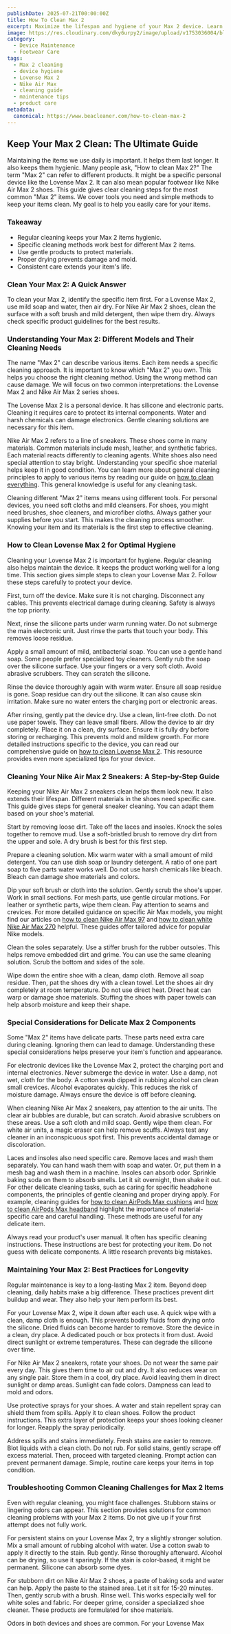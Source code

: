 ```yaml
---
publishDate: 2025-07-21T00:00:00Z
title: How To Clean Max 2
excerpt: Maximize the lifespan and hygiene of your Max 2 device. Learn how to clean Max 2 with our comprehensive guide, ensuring optimal performance and safety.
image: https://res.cloudinary.com/dky6urpy2/image/upload/v1753036004/blog_image_1753036004_isurwe.webp
category:
  - Device Maintenance
  - Footwear Care
tags:
  - Max 2 cleaning
  - device hygiene
  - Lovense Max 2
  - Nike Air Max
  - cleaning guide
  - maintenance tips
  - product care
metadata:
  canonical: https://www.beacleaner.com/how-to-clean-max-2
---
```


## Keep Your Max 2 Clean: The Ultimate Guide

Maintaining the items we use daily is important. It helps them last longer. It also keeps them hygienic. Many people ask, "How to clean Max 2?" The term "Max 2" can refer to different products. It might be a specific personal device like the Lovense Max 2. It can also mean popular footwear like Nike Air Max 2 shoes. This guide gives clear cleaning steps for the most common "Max 2" items. We cover tools you need and simple methods to keep your items clean. My goal is to help you easily care for your items.

### Takeaway

*   Regular cleaning keeps your Max 2 items hygienic.
*   Specific cleaning methods work best for different Max 2 items.
*   Use gentle products to protect materials.
*   Proper drying prevents damage and mold.
*   Consistent care extends your item's life.

### Clean Your Max 2: A Quick Answer

To clean your Max 2, identify the specific item first. For a Lovense Max 2, use mild soap and water, then air dry. For Nike Air Max 2 shoes, clean the surface with a soft brush and mild detergent, then wipe them dry. Always check specific product guidelines for the best results.

### Understanding Your Max 2: Different Models and Their Cleaning Needs

The name "Max 2" can describe various items. Each item needs a specific cleaning approach. It is important to know which "Max 2" you own. This helps you choose the right cleaning method. Using the wrong method can cause damage. We will focus on two common interpretations: the Lovense Max 2 and Nike Air Max 2 series shoes.

The Lovense Max 2 is a personal device. It has silicone and electronic parts. Cleaning it requires care to protect its internal components. Water and harsh chemicals can damage electronics. Gentle cleaning solutions are necessary for this item.

Nike Air Max 2 refers to a line of sneakers. These shoes come in many materials. Common materials include mesh, leather, and synthetic fabrics. Each material reacts differently to cleaning agents. White shoes also need special attention to stay bright. Understanding your specific shoe material helps keep it in good condition. You can learn more about general cleaning principles to apply to various items by reading our guide on [how to clean everything](https://beacleaner.com/how-to-clean-everything). This general knowledge is useful for any cleaning task.

Cleaning different "Max 2" items means using different tools. For personal devices, you need soft cloths and mild cleansers. For shoes, you might need brushes, shoe cleaners, and microfiber cloths. Always gather your supplies before you start. This makes the cleaning process smoother. Knowing your item and its materials is the first step to effective cleaning.

### How to Clean Lovense Max 2 for Optimal Hygiene

Cleaning your Lovense Max 2 is important for hygiene. Regular cleaning also helps maintain the device. It keeps the product working well for a long time. This section gives simple steps to clean your Lovense Max 2. Follow these steps carefully to protect your device.

First, turn off the device. Make sure it is not charging. Disconnect any cables. This prevents electrical damage during cleaning. Safety is always the top priority.

Next, rinse the silicone parts under warm running water. Do not submerge the main electronic unit. Just rinse the parts that touch your body. This removes loose residue.

Apply a small amount of mild, antibacterial soap. You can use a gentle hand soap. Some people prefer specialized toy cleaners. Gently rub the soap over the silicone surface. Use your fingers or a very soft cloth. Avoid abrasive scrubbers. They can scratch the silicone.

Rinse the device thoroughly again with warm water. Ensure all soap residue is gone. Soap residue can dry out the silicone. It can also cause skin irritation. Make sure no water enters the charging port or electronic areas.

After rinsing, gently pat the device dry. Use a clean, lint-free cloth. Do not use paper towels. They can leave small fibers. Allow the device to air dry completely. Place it on a clean, dry surface. Ensure it is fully dry before storing or recharging. This prevents mold and mildew growth. For more detailed instructions specific to the device, you can read our comprehensive guide on [how to clean Lovense Max 2](https://beacleaner.com/how-to-clean-lovense-max-2). This resource provides even more specialized tips for your device.

### Cleaning Your Nike Air Max 2 Sneakers: A Step-by-Step Guide

Keeping your Nike Air Max 2 sneakers clean helps them look new. It also extends their lifespan. Different materials in the shoes need specific care. This guide gives steps for general sneaker cleaning. You can adapt them based on your shoe's material.

Start by removing loose dirt. Take off the laces and insoles. Knock the soles together to remove mud. Use a soft-bristled brush to remove dry dirt from the upper and sole. A dry brush is best for this first step.

Prepare a cleaning solution. Mix warm water with a small amount of mild detergent. You can use dish soap or laundry detergent. A ratio of one part soap to five parts water works well. Do not use harsh chemicals like bleach. Bleach can damage shoe materials and colors.

Dip your soft brush or cloth into the solution. Gently scrub the shoe's upper. Work in small sections. For mesh parts, use gentle circular motions. For leather or synthetic parts, wipe them clean. Pay attention to seams and crevices. For more detailed guidance on specific Air Max models, you might find our articles on [how to clean Nike Air Max 97](https://beacleaner.com/how-to-clean-nike-air-max-97) and [how to clean white Nike Air Max 270](https://beacleaner.com/how-to-clean-white-nike-air-max-270) helpful. These guides offer tailored advice for popular Nike models.

Clean the soles separately. Use a stiffer brush for the rubber outsoles. This helps remove embedded dirt and grime. You can use the same cleaning solution. Scrub the bottom and sides of the sole.

Wipe down the entire shoe with a clean, damp cloth. Remove all soap residue. Then, pat the shoes dry with a clean towel. Let the shoes air dry completely at room temperature. Do not use direct heat. Direct heat can warp or damage shoe materials. Stuffing the shoes with paper towels can help absorb moisture and keep their shape.

### Special Considerations for Delicate Max 2 Components

Some "Max 2" items have delicate parts. These parts need extra care during cleaning. Ignoring them can lead to damage. Understanding these special considerations helps preserve your item's function and appearance.

For electronic devices like the Lovense Max 2, protect the charging port and internal electronics. Never submerge the device in water. Use a damp, not wet, cloth for the body. A cotton swab dipped in rubbing alcohol can clean small crevices. Alcohol evaporates quickly. This reduces the risk of moisture damage. Always ensure the device is off before cleaning.

When cleaning Nike Air Max 2 sneakers, pay attention to the air units. The clear air bubbles are durable, but can scratch. Avoid abrasive scrubbers on these areas. Use a soft cloth and mild soap. Gently wipe them clean. For white air units, a magic eraser can help remove scuffs. Always test any cleaner in an inconspicuous spot first. This prevents accidental damage or discoloration.

Laces and insoles also need specific care. Remove laces and wash them separately. You can hand wash them with soap and water. Or, put them in a mesh bag and wash them in a machine. Insoles can absorb odor. Sprinkle baking soda on them to absorb smells. Let it sit overnight, then shake it out. For other delicate cleaning tasks, such as caring for specific headphone components, the principles of gentle cleaning and proper drying apply. For example, cleaning guides for [how to clean AirPods Max cushions](https://beacleaner.com/how-to-clean-airpod-max-cushions) and [how to clean AirPods Max headband](https://beacleaner.com/how-to-clean-airpods-max-headband) highlight the importance of material-specific care and careful handling. These methods are useful for any delicate item.

Always read your product's user manual. It often has specific cleaning instructions. These instructions are best for protecting your item. Do not guess with delicate components. A little research prevents big mistakes.

### Maintaining Your Max 2: Best Practices for Longevity

Regular maintenance is key to a long-lasting Max 2 item. Beyond deep cleaning, daily habits make a big difference. These practices prevent dirt buildup and wear. They also help your item perform its best.

For your Lovense Max 2, wipe it down after each use. A quick wipe with a clean, damp cloth is enough. This prevents bodily fluids from drying onto the silicone. Dried fluids can become harder to remove. Store the device in a clean, dry place. A dedicated pouch or box protects it from dust. Avoid direct sunlight or extreme temperatures. These can degrade the silicone over time.

For Nike Air Max 2 sneakers, rotate your shoes. Do not wear the same pair every day. This gives them time to air out and dry. It also reduces wear on any single pair. Store them in a cool, dry place. Avoid leaving them in direct sunlight or damp areas. Sunlight can fade colors. Dampness can lead to mold and odors.

Use protective sprays for your shoes. A water and stain repellent spray can shield them from spills. Apply it to clean shoes. Follow the product instructions. This extra layer of protection keeps your shoes looking cleaner for longer. Reapply the spray periodically.

Address spills and stains immediately. Fresh stains are easier to remove. Blot liquids with a clean cloth. Do not rub. For solid stains, gently scrape off excess material. Then, proceed with targeted cleaning. Prompt action can prevent permanent damage. Simple, routine care keeps your items in top condition.

### Troubleshooting Common Cleaning Challenges for Max 2 Items

Even with regular cleaning, you might face challenges. Stubborn stains or lingering odors can appear. This section provides solutions for common cleaning problems with your Max 2 items. Do not give up if your first attempt does not fully work.

For persistent stains on your Lovense Max 2, try a slightly stronger solution. Mix a small amount of rubbing alcohol with water. Use a cotton swab to apply it directly to the stain. Rub gently. Rinse thoroughly afterward. Alcohol can be drying, so use it sparingly. If the stain is color-based, it might be permanent. Silicone can absorb some dyes.

For stubborn dirt on Nike Air Max 2 shoes, a paste of baking soda and water can help. Apply the paste to the stained area. Let it sit for 15-20 minutes. Then, gently scrub with a brush. Rinse well. This works especially well for white soles and fabric. For deeper grime, consider a specialized shoe cleaner. These products are formulated for shoe materials.

Odors in both devices and shoes are common. For your Lovense Max